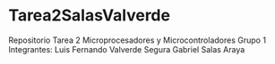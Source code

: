 # Tarea2SalasValverde
Repositorio Tarea 2 Microprocesadores y Microcontroladores Grupo 1
	Integrantes:
		Luis Fernando Valverde Segura
		Gabriel Salas Araya
